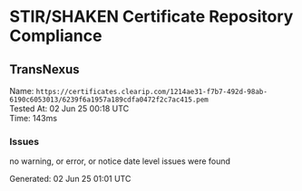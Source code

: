 # STIR/SHAKEN Certificate Repository Compliance

## TransNexus

Name: `https://certificates.clearip.com/1214ae31-f7b7-492d-98ab-6190c6053013/6239f6a1957a189cdfa0472f2c7ac415.pem`\
Tested At: 02 Jun 25 00:18 UTC\
Time: 143ms

### Issues

no warning, or error, or notice date level issues were found

Generated: 02 Jun 25 01:01 UTC